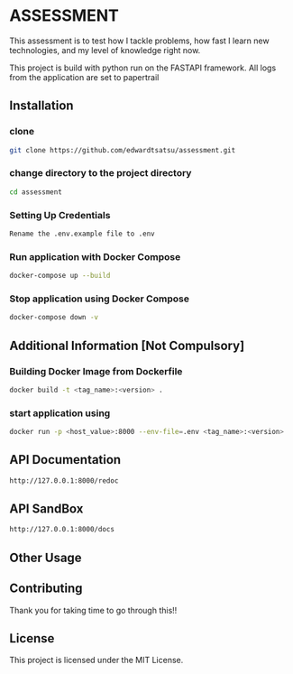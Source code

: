 # ASSESSMENT

This assessment is to test how I tackle problems, how fast I learn new technologies, and my level of knowledge right now.

This project is build with python run on the FASTAPI framework. All logs from the application are set to papertrail

## Installation

### clone
```bash
git clone https://github.com/edwardtsatsu/assessment.git
```

### change directory to the project directory
```bash
cd assessment
```

### Setting Up Credentials
```bash
Rename the .env.example file to .env
```

### Run application with Docker Compose
```bash
docker-compose up --build
```

### Stop application using Docker Compose
```bash
docker-compose down -v
```

## Additional Information [Not Compulsory]
### Building Docker Image from Dockerfile
```bash
docker build -t <tag_name>:<version> .
```

### start application using
```bash
docker run -p <host_value>:8000 --env-file=.env <tag_name>:<version>
```

## API Documentation
```bash
http://127.0.0.1:8000/redoc
```

## API SandBox
```bash
http://127.0.0.1:8000/docs
```

## Other Usage

## Contributing

Thank you for taking time to go through this!!


## License
This project is licensed under the MIT License.
